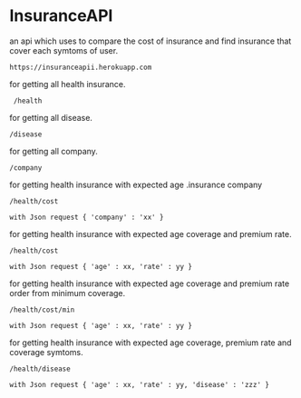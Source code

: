# InsuranceAPI

an api which uses to compare the cost of insurance and find insurance that cover each symtoms of user.

``` 
https://insuranceapii.herokuapp.com 
```


 for getting all health insurance.
```
 /health   
 ```

for getting all disease.
```
/disease 
```

for getting all company.
```
/company 
```

for getting health insurance with expected age .insurance company
```
/health/cost

with Json request { 'company' : 'xx' }
```



for getting health insurance with expected age coverage and premium rate.
```
/health/cost

with Json request { 'age' : xx, 'rate' : yy }
```

for getting health insurance with expected age coverage and premium rate order from minimum coverage.
```
/health/cost/min

with Json request { 'age' : xx, 'rate' : yy }
```

for getting health insurance with expected age coverage, premium rate and coverage symtoms.
```
/health/disease

with Json request { 'age' : xx, 'rate' : yy, 'disease' : 'zzz' }
```

